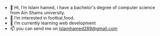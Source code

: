 - 👋 Hi, I’m Islam hamed, i have a bachelor's degree of computer science from Ain Shams university.
- 👀 I’m interested in footbal,food.
- 🌱 I’m currently learning web development
- 📫 you can send me on Islamhamed289@gmail.com 

<!---
Islamhamed98/Islamhamed98 is a ✨ special ✨ repository because its `README.md` (this file) appears on your GitHub profile.
You can click the Preview link to take a look at your changes.
--->
